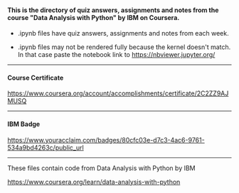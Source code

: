 #### This is the directory of quiz answers, assignments and notes from the course "Data Analysis with Python" by IBM on Coursera. ####



* .ipynb files have quiz answers, assignments and notes from each week.

* .ipynb files may not be rendered fully because the kernel doesn't match. In that case paste the notebook link to https://nbviewer.jupyter.org/


------------------------------------------------------------

#### Course Certificate ####
https://www.coursera.org/account/accomplishments/certificate/2C2ZZ9AJMUSQ

------------------------------------------------------------

#### IBM Badge ####
https://www.youracclaim.com/badges/80cfc03e-d7c3-4ac6-9761-534a9bd4263c/public_url

------------------------------------------------------------

These files contain code from
Data Analysis with Python by IBM

https://www.coursera.org/learn/data-analysis-with-python




